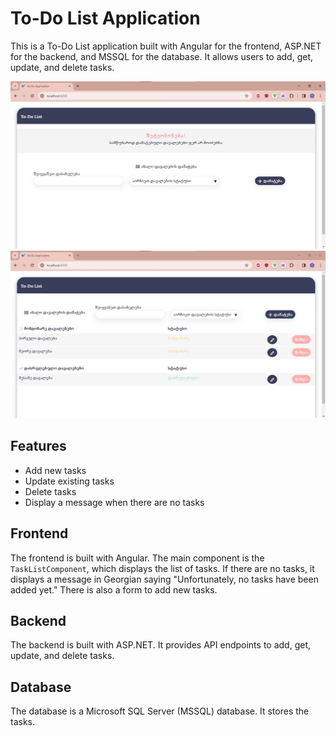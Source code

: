# To-Do List Application

This is a To-Do List application built with Angular for the frontend, ASP.NET for the backend, and MSSQL for the database. It allows users to add, get, update, and delete tasks.

![To-Do List Application](./screenshot1.jpg "To-Do List Application")
![To-Do List Application](./screenshot2.jpg "To-Do List Application")

## Features

- Add new tasks
- Update existing tasks
- Delete tasks
- Display a message when there are no tasks

## Frontend

The frontend is built with Angular. The main component is the `TaskListComponent`, which displays the list of tasks. If there are no tasks, it displays a message in Georgian saying "Unfortunately, no tasks have been added yet." There is also a form to add new tasks.

## Backend

The backend is built with ASP.NET. It provides API endpoints to add, get, update, and delete tasks.

## Database

The database is a Microsoft SQL Server (MSSQL) database. It stores the tasks. 

